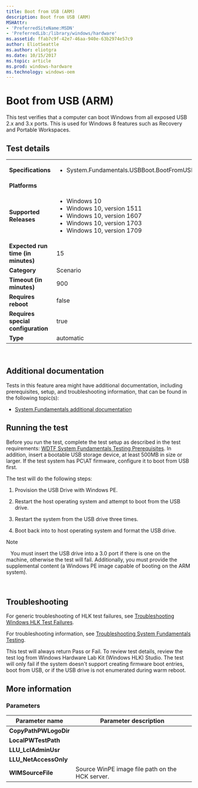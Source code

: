 ```yaml
---
title: Boot from USB (ARM)
description: Boot from USB (ARM)
MSHAttr:
- 'PreferredSiteName:MSDN'
- 'PreferredLib:/library/windows/hardware'
ms.assetid: ffab7c9f-42e7-46aa-940e-63b2974e57c9
author: EliotSeattle
ms.author: eliotgra
ms.date: 10/15/2017
ms.topic: article
ms.prod: windows-hardware
ms.technology: windows-oem
---
```


# <span id="p_hlk_test.b042c002-e71f-4674-a51b-ba05d9157c69"></span>Boot from USB (ARM)


This test verifies that a computer can boot Windows from all exposed USB 2.x and 3.x ports. This is used for Windows 8 features such as Recovery and Portable Workspaces.

## Test details
|||
|---|---|
| **Specifications**  | <ul><li>System.Fundamentals.USBBoot.BootFromUSB</li></ul> |  
| **Platforms**   | <ul></ul> |
| **Supported Releases** | <ul><li>Windows 10</li><li>Windows 10, version 1511</li><li>Windows 10, version 1607</li><li>Windows 10, version 1703</li><li>Windows 10, version 1709</li></ul> |
|**Expected run time (in minutes)**| 15 |
|**Category**| Scenario |
|**Timeout (in minutes)**| 900 |
|**Requires reboot**| false |
|**Requires special configuration**| true |
|**Type**| automatic |

 

## <span id="Additional_documentation"></span><span id="additional_documentation"></span><span id="ADDITIONAL_DOCUMENTATION"></span>Additional documentation


Tests in this feature area might have additional documentation, including prerequisites, setup, and troubleshooting information, that can be found in the following topic(s):

-   [System.Fundamentals additional documentation](system-fundamentals-additional-documentation.md)

## <span id="Running_the_test"></span><span id="running_the_test"></span><span id="RUNNING_THE_TEST"></span>Running the test


Before you run the test, complete the test setup as described in the test requirements: [WDTF System Fundamentals Testing Prerequisites](wdtf-system-fundamentals-testing-prerequisites.md). In addition, insert a bootable USB storage device, at least 500MB in size or larger. If the test system has PC\\AT firmware, configure it to boot from USB first.

The test will do the following steps:

1.  Provision the USB Drive with Windows PE.

2.  Restart the host operating system and attempt to boot from the USB drive.

3.  Restart the system from the USB drive three times.

4.  Boot back into to host operating system and format the USB drive.

>[!NOTE]
>  
You must insert the USB drive into a 3.0 port if there is one on the machine, otherwise the test will fail. Additionally, you must provide the supplemental content (a Windows PE image capable of booting on the ARM system).

 

## <span id="Troubleshooting"></span><span id="troubleshooting"></span><span id="TROUBLESHOOTING"></span>Troubleshooting


For generic troubleshooting of HLK test failures, see [Troubleshooting Windows HLK Test Failures](..\user\troubleshooting-windows-hlk-test-failures.md).

For troubleshooting information, see [Troubleshooting System Fundamentals Testing](troubleshooting-system-fundamentals-testing.md).

This test will always return Pass or Fail. To review test details, review the test log from Windows Hardware Lab Kit (Windows HLK) Studio. The test will only fail if the system doesn't support creating firmware boot entries, boot from USB, or if the USB drive is not enumerated during warm reboot.

## <span id="More_information"></span><span id="more_information"></span><span id="MORE_INFORMATION"></span>More information


### <span id="Parameters"></span><span id="parameters"></span><span id="PARAMETERS"></span>Parameters

| Parameter name         | Parameter description                           |
|------------------------|-------------------------------------------------|
| **CopyPathPWLogoDir**  |                                                 |
| **LocalPWTestPath**    |                                                 |
| **LLU\_LclAdminUsr**   |                                                 |
| **LLU\_NetAccessOnly** |                                                 |
| **WIMSourceFile**      | Source WinPE image file path on the HCK server. |

 

 

 






